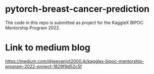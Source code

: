 # pytorch-breast-cancer-prediction
The code in this repo is submitted as project for the KaggleX BIPOC Mentorship Program 2022. 

# Link to medium blog
https://medium.com/@jeevanjot2000.jk/kagglex-bipoc-mentorship-program-2022-project-1829f9d52c5f

